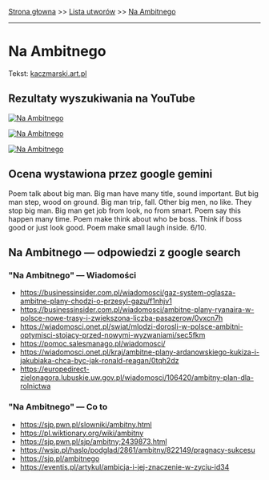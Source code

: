 [Strona głowna](../index.md) >> [Lista utworów](../list.md) >> [Na Ambitnego](306.md)

---

# Na Ambitnego

Tekst: [kaczmarski.art.pl](https://www.kaczmarski.art.pl/tworczosc/wiersze/na-ambitnego/)

## Rezultaty wyszukiwania na YouTube

[![Na Ambitnego](http://img.youtube.com/vi/-YGS9vhmFS0/0.jpg)](https://www.youtube.com/watch?v=-YGS9vhmFS0 "Jacek Kaczmarski Mury - YouTube")

[![Na Ambitnego](http://img.youtube.com/vi/nPuHrrdMgFA/0.jpg)](https://www.youtube.com/watch?v=nPuHrrdMgFA "Jacek Kaczmarski - Stalker - YouTube")

[![Na Ambitnego](http://img.youtube.com/vi/gxBqxAa5h6s/0.jpg)](https://www.youtube.com/watch?v=gxBqxAa5h6s "Jacek Kaczmarski - Niech... - YouTube")

## Ocena wystawiona przez google gemini

Poem talk about big man. Big man have many title, sound important. But big man step, wood on ground. Big man trip, fall. Other big men, no like. They stop big man. Big man get job from look, no from smart. Poem say this happen many time. Poem make think about who be boss. Think if boss good or just look good. Poem make small laugh inside. 6/10.


## Na Ambitnego — odpowiedzi z google search

### "Na Ambitnego" — Wiadomości

 - <https://businessinsider.com.pl/wiadomosci/gaz-system-oglasza-ambitne-plany-chodzi-o-przesyl-gazu/f1nhjv1>
 - <https://businessinsider.com.pl/wiadomosci/ambitne-plany-ryanaira-w-polsce-nowe-trasy-i-zwiekszona-liczba-pasazerow/0vxcn7h>
 - <https://wiadomosci.onet.pl/swiat/mlodzi-dorosli-w-polsce-ambitni-optymisci-stojacy-przed-nowymi-wyzwaniami/sec5fkm>
 - <https://pomoc.salesmanago.pl/wiadomosci/>
 - <https://wiadomosci.onet.pl/kraj/ambitne-plany-ardanowskiego-kukiza-i-jakubiaka-chca-byc-jak-ronald-reagan/0tqh2dz>
 - <https://europedirect-zielonagora.lubuskie.uw.gov.pl/wiadomosci/106420/ambitny-plan-dla-rolnictwa>

### "Na Ambitnego" — Co to

 - <https://sjp.pwn.pl/slowniki/ambitny.html>
 - <https://pl.wiktionary.org/wiki/ambitny>
 - <https://sjp.pwn.pl/sjp/ambitny;2439873.html>
 - <https://wsjp.pl/haslo/podglad/2861/ambitny/822149/pragnacy-sukcesu>
 - <https://sjp.pl/ambitnego>
 - <https://eventis.pl/artykul/ambicja-i-jej-znaczenie-w-zyciu-id34>

